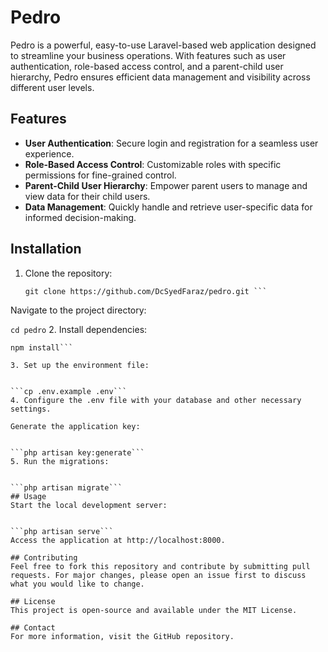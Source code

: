 # Pedro

Pedro is a powerful, easy-to-use Laravel-based web application designed to streamline your business operations. With features such as user authentication, role-based access control, and a parent-child user hierarchy, Pedro ensures efficient data management and visibility across different user levels.

## Features

- **User Authentication**: Secure login and registration for a seamless user experience.
- **Role-Based Access Control**: Customizable roles with specific permissions for fine-grained control.
- **Parent-Child User Hierarchy**: Empower parent users to manage and view data for their child users.
- **Data Management**: Quickly handle and retrieve user-specific data for informed decision-making.

## Installation

1. Clone the repository:
   ```
   git clone https://github.com/DcSyedFaraz/pedro.git ```
Navigate to the project directory:


```cd pedro```
2. Install dependencies:
```composer install
npm install```

3. Set up the environment file:


```cp .env.example .env```
4. Configure the .env file with your database and other necessary settings.

Generate the application key:


```php artisan key:generate```
5. Run the migrations:


```php artisan migrate```
## Usage
Start the local development server:


```php artisan serve```
Access the application at http://localhost:8000.

## Contributing
Feel free to fork this repository and contribute by submitting pull requests. For major changes, please open an issue first to discuss what you would like to change.

## License
This project is open-source and available under the MIT License.

## Contact
For more information, visit the GitHub repository.
